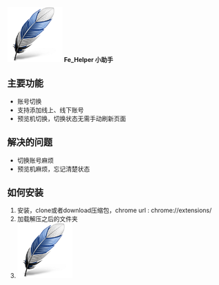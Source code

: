 ![此处输入图片的描述][1]
**Fe_Helper 小助手**

## 主要功能 ##

 - 账号切换
 - 支持添加线上、线下账号
 - 预览机切换，切换状态无需手动刷新页面
 
 ## 解决的问题 ##
 - 切换账号麻烦
 - 预览机麻烦，忘记清楚状态

## 如何安装 ##

 1. 安装，clone或者download压缩包，chrome url :  chrome://extensions/
 2. 加载解压之后的文件夹
 3. ![此处输入图片的描述][1]


  [1]: https://github.com/shibiaoz/Fe_Helper/blob/master/images/icon128.png?raw=true
